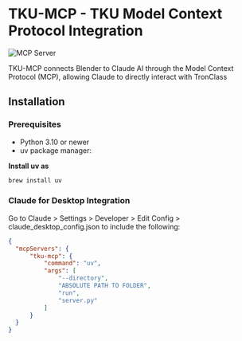 # TKU-MCP - TKU Model Context Protocol Integration 

![](https://badge.mcpx.dev?type=server 'MCP Server')

TKU-MCP connects Blender to Claude AI through the Model Context Protocol (MCP), allowing Claude to directly interact with TronClass

## Installation


### Prerequisites
- Python 3.10 or newer
- uv package manager: 

**Install uv as**
```bash
brew install uv
```

### Claude for Desktop Integration
Go to Claude > Settings > Developer > Edit Config > claude_desktop_config.json to include the following:

```json
{
  "mcpServers": {
      "tku-mcp": {
          "command": "uv",
          "args": [
              "--directory",
              "ABSOLUTE PATH TO FOLDER",
              "run",
              "server.py"
          ]
      }
  }
}
```